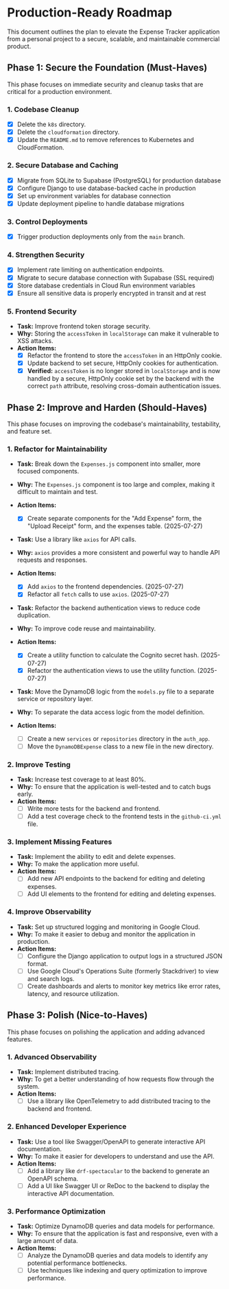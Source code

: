 # Production-Ready Roadmap

This document outlines the plan to elevate the Expense Tracker application from a personal project to a secure, scalable, and maintainable commercial product.

## Phase 1: Secure the Foundation (Must-Haves)

This phase focuses on immediate security and cleanup tasks that are critical for a production environment.

### 1. Codebase Cleanup

- [x] Delete the `k8s` directory.
- [x] Delete the `cloudformation` directory.
- [x] Update the `README.md` to remove references to Kubernetes and CloudFormation.

### 2. Secure Database and Caching

- [x] Migrate from SQLite to Supabase (PostgreSQL) for production database
- [x] Configure Django to use database-backed cache in production
- [x] Set up environment variables for database connection
- [x] Update deployment pipeline to handle database migrations

### 3. Control Deployments

- [x] Trigger production deployments only from the `main` branch.

### 4. Strengthen Security

- [x] Implement rate limiting on authentication endpoints.
- [x] Migrate to secure database connection with Supabase (SSL required)
- [x] Store database credentials in Cloud Run environment variables
- [x] Ensure all sensitive data is properly encrypted in transit and at rest

### 5. Frontend Security

- **Task:** Improve frontend token storage security.
- **Why:** Storing the `accessToken` in `localStorage` can make it vulnerable to XSS attacks.
- **Action Items:**
  - [x] Refactor the frontend to store the `accessToken` in an HttpOnly cookie.
  - [x] Update backend to set secure, HttpOnly cookies for authentication.
  - [x] **Verified:** `accessToken` is no longer stored in `localStorage` and is now handled by a secure, HttpOnly cookie set by the backend with the correct `path` attribute, resolving cross-domain authentication issues.

## Phase 2: Improve and Harden (Should-Haves)

This phase focuses on improving the codebase's maintainability, testability, and feature set.

### 1. Refactor for Maintainability

- **Task:** Break down the `Expenses.js` component into smaller, more focused components.
- **Why:** The `Expenses.js` component is too large and complex, making it difficult to maintain and test.
- **Action Items:**

  - [x] Create separate components for the "Add Expense" form, the "Upload Receipt" form, and the expenses table. (2025-07-27)

- **Task:** Use a library like `axios` for API calls.
- **Why:** `axios` provides a more consistent and powerful way to handle API requests and responses.
- **Action Items:**

  - [x] Add `axios` to the frontend dependencies. (2025-07-27)
  - [x] Refactor all `fetch` calls to use `axios`. (2025-07-27)

- **Task:** Refactor the backend authentication views to reduce code duplication.
- **Why:** To improve code reuse and maintainability.
- **Action Items:**

  - [x] Create a utility function to calculate the Cognito secret hash. (2025-07-27)
  - [x] Refactor the authentication views to use the utility function. (2025-07-27)

- **Task:** Move the DynamoDB logic from the `models.py` file to a separate service or repository layer.
- **Why:** To separate the data access logic from the model definition.
- **Action Items:**
  - [ ] Create a new `services` or `repositories` directory in the `auth_app`.
  - [ ] Move the `DynamoDBExpense` class to a new file in the new directory.

### 2. Improve Testing

- **Task:** Increase test coverage to at least 80%.
- **Why:** To ensure that the application is well-tested and to catch bugs early.
- **Action Items:**
  - [ ] Write more tests for the backend and frontend.
  - [ ] Add a test coverage check to the frontend tests in the `github-ci.yml` file.

### 3. Implement Missing Features

- **Task:** Implement the ability to edit and delete expenses.
- **Why:** To make the application more useful.
- **Action Items:**
  - [ ] Add new API endpoints to the backend for editing and deleting expenses.
  - [ ] Add UI elements to the frontend for editing and deleting expenses.

### 4. Improve Observability

- **Task:** Set up structured logging and monitoring in Google Cloud.
- **Why:** To make it easier to debug and monitor the application in production.
- **Action Items:**
  - [ ] Configure the Django application to output logs in a structured JSON format.
  - [ ] Use Google Cloud's Operations Suite (formerly Stackdriver) to view and search logs.
  - [ ] Create dashboards and alerts to monitor key metrics like error rates, latency, and resource utilization.

## Phase 3: Polish (Nice-to-Haves)

This phase focuses on polishing the application and adding advanced features.

### 1. Advanced Observability

- **Task:** Implement distributed tracing.
- **Why:** To get a better understanding of how requests flow through the system.
- **Action Items:**
  - [ ] Use a library like OpenTelemetry to add distributed tracing to the backend and frontend.

### 2. Enhanced Developer Experience

- **Task:** Use a tool like Swagger/OpenAPI to generate interactive API documentation.
- **Why:** To make it easier for developers to understand and use the API.
- **Action Items:**
  - [ ] Add a library like `drf-spectacular` to the backend to generate an OpenAPI schema.
  - [ ] Add a UI like Swagger UI or ReDoc to the backend to display the interactive API documentation.

### 3. Performance Optimization

- **Task:** Optimize DynamoDB queries and data models for performance.
- **Why:** To ensure that the application is fast and responsive, even with a large amount of data.
- **Action Items:**
  - [ ] Analyze the DynamoDB queries and data models to identify any potential performance bottlenecks.
  - [ ] Use techniques like indexing and query optimization to improve performance.

